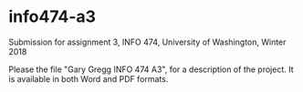 # info474-a3
Submission for assignment 3, INFO 474, University of Washington, Winter 2018

Please the file "Gary Gregg INFO 474 A3", for a description of the project.  It is available in both Word and PDF formats.

